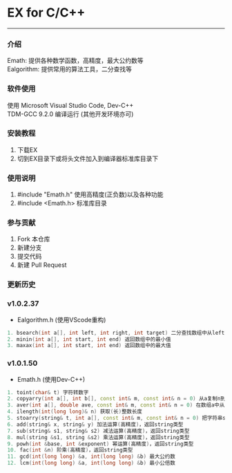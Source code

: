 # EX for C/C++
---

### 介绍
Emath: 提供各种数学函数，高精度，最大公约数等  
Ealgorithm: 提供常用的算法工具，二分查找等

### 软件使用
使用 Microsoft Visual Studio Code, Dev-C++  
TDM-GCC 9.2.0 编译运行 (其他开发环境亦可)

### 安装教程
1. 下载EX  
2. 切到EX目录下或将头文件加入到编译器标准库目录下

### 使用说明

1.  #include "Emath.h" 使用高精度(正负数)以及各种功能  
2.  #include <Emath.h> 标准库目录

### 参与贡献

1.  Fork 本仓库
2.  新建分支
3.  提交代码
4.  新建 Pull Request

### 更新历史

### **v1.0.2.37**
* Ealgorithm.h (使用VScode重构)
```cpp
1. bsearch(int a[], int left, int right, int target) 二分查找数组中从left到right的traget
2. minin(int a[], int start, int end) 返回数组中的最小值
3. maxax(int a[], int start, int end) 返回数组中的最大值
```

### **v1.0.1.50**  
* Emath.h (使用Dev-C++)
```cpp
1. toint(char& t) 字符转数字  
2. copyarry(int a[], int b[], const int& m, const int& n = 0) 从a复制n到m去b数组  
3. aver(int a[], double ave, const int& m, const int& n = 0) 在数组a中从n到m计算数组平均值  
4. ilength(int(long long)& n) 获取(长)整数长度  
5. stoarry(string& t, int a[], const int& m, const int& n = 0) 把字符串s从n到m转数字数组a  
6. add(string& x, string& y) 加法运算(高精度)，返回string类型  
7. sub(string& s1, string& s2) 减法运算(高精度)，返回string类型  
8. mul(string &s1, string &s2) 乘法运算(高精度)，返回string类型
9. powh(int &base, int &exponent) 幂运算(高精度)，返回string类型  
10. fac(int &n) 阶乘(高精度)，返回string类型  
11. gcd(int(long long) &a, int(long long) &b) 最大公约数
12. lcm(int(long long) &a, int(long long) &b) 最小公倍数
```

